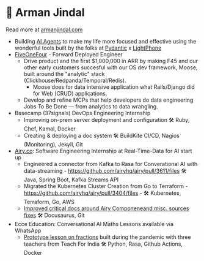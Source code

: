 # 🌊 Arman Jindal

Read more at [armanjindal.com](armanjindal.com)

- Building [AI Agents](https://github.com/armanjindal/ai-for-my-life) to make my life more focused and effective using the wonderful tools built by the folks at [Pydantic](https://pydantic.dev/) x [LightPhone](https://www.thelightphone.com/)
- [FiveOneFour](https://www.fiveonefour.com/) - Forward Deployed Engineer
  - Drive product and the first $1,000,000 in ARR by making F45 and our other early customers succesful with our OS dev framework, Moose, built around the "analytic" stack (Clickhouse/Redpanda/Temporal/Redis).
    - Moose does for data intensive application what Rails/Django did for Web (CRUD) applications.
  - Develop and refine MCPs that help developers do data engineering Jobs To Be Done — from analytics to data wrangling. 
- Basecamp (37signals) DevOps Engineering Internship 
   - Improving on-prem server deployment and configuration 🛠️ Ruby, Chef, Kamal, Docker
   - Creating & deploying a doc system 🛠️ BuildKite CI/CD, Nagios (Monitoring), Jekyll, Git
- [Airy.co](https://airy.co/): Software Engineering Internship at Real-Time-Data for AI start up
  - Engineered a connector from Kafka to Rasa for Converational AI with data-streaming - https://github.com/airyhq/airy/pull/3611/files 🛠️ Java, Spring Boot, Kafka Streams API 
  - Migrated the Kubernetes Cluster Creation from Go to Terraform - https://github.com/airyhq/airy/pull/3404/files - 🛠️ Kubernetes, Terraform, Go, AWS
  - [Improved critical docs around Airy Componeneand misc. sources fixes](https://github.com/airyhq/airy/issues?q=is%3Aclosed+author%3Aarmanjindal+label%3Adocs) 🛠️ Docusaurus, Git
- Ecce Education: Conversational AI Maths Lessons available via WhatsApp
  - [Prototype lesson on fractions](https://github.com/armanjindal/ecce-project_education) built during the pandemic with three teachers from Teach For India 🛠️ Python, Rasa, Github Actions, Docker


